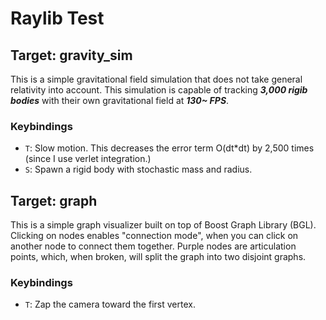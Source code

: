 # Raylib Test

## Target: gravity_sim

This is a simple gravitational field simulation
that does not take general relativity into account.
This simulation is capable of tracking _**3,000
rigib bodies**_ with their own gravitational field
at _**130~ FPS**_.

### Keybindings

- `T`: Slow motion. This decreases the error term O(dt\*dt)
  by 2,500 times (since I use verlet integration.)
- `S`: Spawn a rigid body with stochastic mass and radius.

## Target: graph

This is a simple graph visualizer built on top of Boost Graph
Library (BGL). Clicking on nodes enables "connection mode", when
you can click on another node to connect them together. Purple
nodes are articulation points, which, when broken, will split the
graph into two disjoint graphs.

### Keybindings

- `T`: Zap the camera toward the first vertex.
